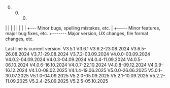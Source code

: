  0. 0. 0.
 |  |  |
 |  |  |
 |  |  +--- Minor bugs, spelling mistakes, etc.
 |  +----- Minor features, major bug fixes, etc.
 +------- Major version, UX changes, file format changes, etc.
 
Last line is current version. 
V3.5.1
V3.6.1
V3.6.2-23.08.2024
V3.6.5-26.08.2024
V3.7.1-29.08.2024
V3.7.2-03.09.2024
V4.0.0-03.09.2024
V4.0.2-04.09.2024
V4.0.3-04.09.2024
V4.0.4-11.09.2024
V4.0.5-06.10.2024
V4.0.6-16.10.2024
V4.0.7-22.10.2024
V4.0.8-09.12.2024
V4.0.9-16.12.2024
V4.1.0-08.02.2025
V4.1.4-19.06.2025
V5.0.0-26.06.2025
V5.0.1-30.07.2025
V5.1.0-04.09.2025
V5.2.0-05.09.2025
V5.2.1-10.09.2025
V5.2.2-11.09.2025
V5.2.4-25.09.2025
V5.2.5-05.10.2025
